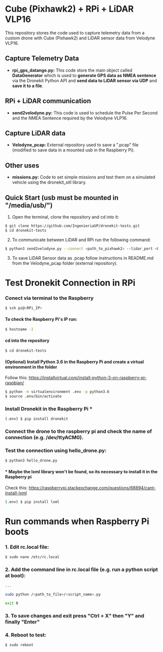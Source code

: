 # Cube (Pixhawk2) + RPi + LiDAR VLP16
This repository stores the code used to capture telemetry data from a custom drone with Cube (Pixhawk2) and LiDAR sensor data from Velodyne VLP16.

## Capture Telemetry Data

- **rpi_gps_datange.py:** This code store the main object called **DataGenerator** which is used to **generate GPS data as NMEA sentence** via the Dronekit Python API and **send data to LiDAR sensor via UDP** and **save it to a file**.

## RPi + LiDAR communication

- **send2velodyne.py:** This code is used to schedule the Pulse Per Second and the NMEA Sentence required by the Velodyne VLP16.

## Capture LiDAR data

- **Velodyne_pcap:** External repository used to save a ".pcap" file (modified to save data in a mounted usb in the Raspberry Pi).

## Other uses

- **missions.py:**  Code to set simple missions and test them on a simulated vehicle using the dronekit_sitl library.

## Quick Start (usb must be mounted in "/media/usb/")

1. Open the terminal, clone the repository and cd into it:

```sh
$ git clone https://github.com/IngenieriaUP/dronekit-tests.git
$ cd dronekit-tests
```

2. To communicate between LiDAR and RPi run the following command:

```sh
$ python3 send2velodyne.py --connect <path_to_pixhawk2> --lidar_port <LiDAR_IP> --filename <filename>
```

3. To save LiDAR Sensor data as .pcap follow instructions in README.md from the Velodyne_pcap folder (external repository).


# Test Dronekit Connection in RPi

### Conect via terminal to the Raspberry

```sh
$ ssh pi@<RPi_IP>
```

#### To check the Raspberry Pi's IP run:

```sh
$ hostname -I
```

#### cd into the repository

```sh
$ cd dronekit-tests
```

#### (Optional)  Install Python 3.6 in the Raspberry Pi and create a virtual environment in the folder

Follow this: https://installvirtual.com/install-python-3-on-raspberry-pi-raspbian/

```sh
$ python -m virtualenvironment .env -p python3.6
$ source .env/bin/activate
```
### Install Dronekit in the Raspberry Pi *
```sh
(.env) $ pip install dronekit
```  

### Connect the drone to the raspberry pi and check the name of connection (e.g. /dev/ttyACM0).

### Test the connection using **hello_drone.py**:
```sh
$ python3 hello_drone.py
```

#### * Maybe the lxml library won't be found, so its necessary to install it in the Raspberry pi

Check this: https://raspberrypi.stackexchange.com/questions/68894/cant-install-lxml
```sh
(.env) $ pip install lxml
```

# Run commands when Raspberry Pi boots

### 1. Edit rc.local file:

```sh
$ sudo nano /etc/rc.local
```

### 2. Add the command line in rc.local file (e.g. run a python script at boot):

```sh
...

sudo python /<path_to_file>/<script_name>.py

exit 0
```

### 3. To save changes and exit press "Ctrl + X" then "Y" and finally "Enter"

### 4. Reboot to test:

```sh
$ sudo reboot
```
